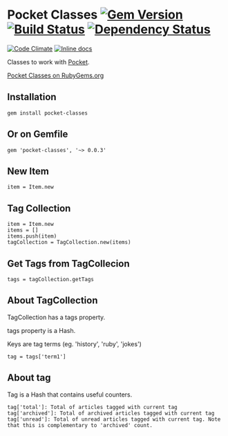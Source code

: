 # Pocket Classes [![Gem Version](https://badge.fury.io/rb/pocket-classes.svg)](http://badge.fury.io/rb/pocket-classes) [![Build Status](https://travis-ci.org/HartasCuerdas/pocket-classes.svg?branch=master)](https://travis-ci.org/HartasCuerdas/pocket-classes) [![Dependency Status](https://gemnasium.com/HartasCuerdas/pocket-classes.svg)](https://gemnasium.com/HartasCuerdas/pocket-classes)

[![Code Climate](https://codeclimate.com/github/HartasCuerdas/pocket-classes/badges/gpa.svg)](https://codeclimate.com/github/HartasCuerdas/pocket-classes) [![Inline docs](http://inch-ci.org/github/HartasCuerdas/pocket-classes.svg?branch=master&style=flat-square)](http://inch-ci.org/github/HartasCuerdas/pocket-classes)

Classes to work with [Pocket](http://getpocket.com).

[Pocket Classes on RubyGems.org](https://rubygems.org/gems/pocket-classes)

## Installation

    gem install pocket-classes

## Or on Gemfile

    gem 'pocket-classes', '~> 0.0.3'

## New Item

    item = Item.new

## Tag Collection

    item = Item.new
    items = []
    items.push(item)
    tagCollection = TagCollection.new(items)

## Get Tags from TagCollecion

    tags = tagCollection.getTags

## About TagCollection

  TagCollection has a tags property.
  
  tags property is a Hash.

  Keys are tag terms (eg. 'history', 'ruby', 'jokes')

    tag = tags['term1']

## About tag

  Tag is a Hash that contains useful counters.

    tag['total']: Total of articles tagged with current tag
    tag['archived']: Total of archived articles tagged with current tag
    tag['unread']: Total of unread articles tagged with current tag. Note that this is complementary to 'archived' count.

